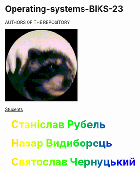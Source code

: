 # Operating-systems-BIKS-23

AUTHORS OF THE REPOSITORY

![Animated Space Palm Tree](https://github.com/Huaweitututu/Operating-systems-BIKS-23/blob/main/giphy.gif)

[Students](https://github.com/Huaweitututu/Operating-systems-BIKS-23/blob/main/Students)


<!DOCTYPE html>
<style>
.rainbow {
  font-size: 2.5em;
  font-weight: bold;
  margin: 20px;
  background: linear-gradient(
    to right,
    #ff0000,
    #ff7f00,
    #ffff00,
    #00ff00,
    #0000ff,
    #4b0082,
    #8f00ff
  );
  -webkit-background-clip: text;
  background-clip: text;
  color: transparent;
  animation: rainbow 3s linear infinite;
  background-size: 200% auto;
}

@keyframes rainbow {
  0% { background-position: 0% 50%; }
  100% { background-position: 100% 50%; }
}
</style>

<div class="rainbow">Станіслав Рубель</div>
<div class="rainbow">Назар Видиборець</div>
<div class="rainbow">Святослав Чернуцький</div>
